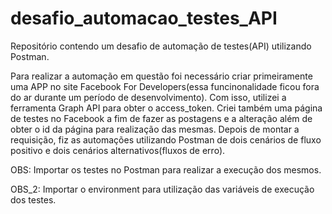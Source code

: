 # desafio_automacao_testes_API
Repositório contendo um desafio de automação de testes(API) utilizando Postman.

Para realizar a automação em questão foi necessário criar primeiramente uma APP no site Facebook For Developers(essa funcinonalidade ficou fora do ar durante um período de desenvolvimento). Com isso, utilizei a ferramenta Graph API para obter o access_token. Criei também uma página de testes no Facebook a fim de fazer as postagens e a alteração além de obter o id da página para realização das mesmas. Depois de montar a requisição, fiz as automações utilizando Postman de dois cenários de fluxo positivo e dois cenários alternativos(fluxos de erro).

OBS: Importar os testes no Postman para realizar a execução dos mesmos.

OBS_2: Importar o environment para utilização das variáveis de execução dos testes.
